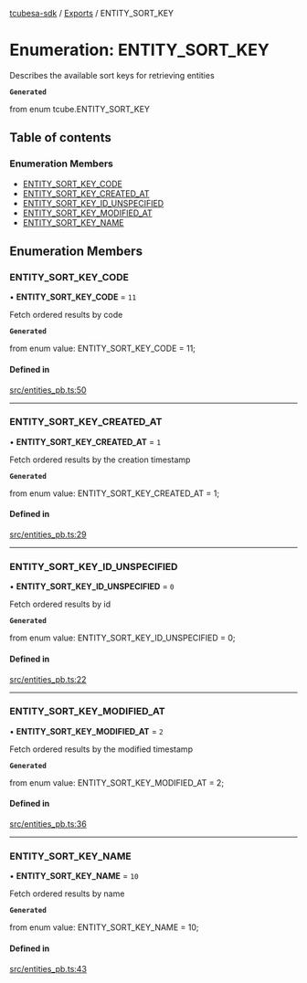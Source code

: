 [tcubesa-sdk](../README.md) / [Exports](../modules.md) / ENTITY\_SORT\_KEY

# Enumeration: ENTITY\_SORT\_KEY

Describes the available sort keys for retrieving entities

**`Generated`**

from enum tcube.ENTITY_SORT_KEY

## Table of contents

### Enumeration Members

- [ENTITY\_SORT\_KEY\_CODE](ENTITY_SORT_KEY.md#entity_sort_key_code)
- [ENTITY\_SORT\_KEY\_CREATED\_AT](ENTITY_SORT_KEY.md#entity_sort_key_created_at)
- [ENTITY\_SORT\_KEY\_ID\_UNSPECIFIED](ENTITY_SORT_KEY.md#entity_sort_key_id_unspecified)
- [ENTITY\_SORT\_KEY\_MODIFIED\_AT](ENTITY_SORT_KEY.md#entity_sort_key_modified_at)
- [ENTITY\_SORT\_KEY\_NAME](ENTITY_SORT_KEY.md#entity_sort_key_name)

## Enumeration Members

### ENTITY\_SORT\_KEY\_CODE

• **ENTITY\_SORT\_KEY\_CODE** = ``11``

Fetch ordered results by code

**`Generated`**

from enum value: ENTITY_SORT_KEY_CODE = 11;

#### Defined in

[src/entities_pb.ts:50](https://github.com/TCUBEAI-TECHNOLOGIES-PRIVATE-LIMITED/ts-sdk/blob/d89536e/src/entities_pb.ts#L50)

___

### ENTITY\_SORT\_KEY\_CREATED\_AT

• **ENTITY\_SORT\_KEY\_CREATED\_AT** = ``1``

Fetch ordered results by the creation timestamp

**`Generated`**

from enum value: ENTITY_SORT_KEY_CREATED_AT = 1;

#### Defined in

[src/entities_pb.ts:29](https://github.com/TCUBEAI-TECHNOLOGIES-PRIVATE-LIMITED/ts-sdk/blob/d89536e/src/entities_pb.ts#L29)

___

### ENTITY\_SORT\_KEY\_ID\_UNSPECIFIED

• **ENTITY\_SORT\_KEY\_ID\_UNSPECIFIED** = ``0``

Fetch ordered results by id

**`Generated`**

from enum value: ENTITY_SORT_KEY_ID_UNSPECIFIED = 0;

#### Defined in

[src/entities_pb.ts:22](https://github.com/TCUBEAI-TECHNOLOGIES-PRIVATE-LIMITED/ts-sdk/blob/d89536e/src/entities_pb.ts#L22)

___

### ENTITY\_SORT\_KEY\_MODIFIED\_AT

• **ENTITY\_SORT\_KEY\_MODIFIED\_AT** = ``2``

Fetch ordered results by the modified timestamp

**`Generated`**

from enum value: ENTITY_SORT_KEY_MODIFIED_AT = 2;

#### Defined in

[src/entities_pb.ts:36](https://github.com/TCUBEAI-TECHNOLOGIES-PRIVATE-LIMITED/ts-sdk/blob/d89536e/src/entities_pb.ts#L36)

___

### ENTITY\_SORT\_KEY\_NAME

• **ENTITY\_SORT\_KEY\_NAME** = ``10``

Fetch ordered results by name

**`Generated`**

from enum value: ENTITY_SORT_KEY_NAME = 10;

#### Defined in

[src/entities_pb.ts:43](https://github.com/TCUBEAI-TECHNOLOGIES-PRIVATE-LIMITED/ts-sdk/blob/d89536e/src/entities_pb.ts#L43)
